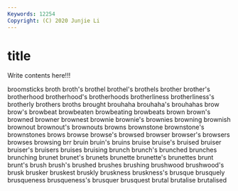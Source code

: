 ```yaml
---
Keywords: 12254
Copyright: (C) 2020 Junjie Li
---
```


# title

Write contents here!!!
 
broomsticks 
broth 
broth's 
brothel 
brothel's 
brothels 
brother
brother's 
brotherhood 
brotherhood's 
brotherhoods 
brotherliness 
brotherliness's 
brotherly 
brothers 
broths 
brought
brouhaha 
brouhaha's 
brouhahas 
brow 
brow's 
browbeat 
browbeaten 
browbeating 
browbeats 
brown
brown's 
browned 
browner 
brownest 
brownie 
brownie's 
brownies 
browning 
brownish 
brownout
brownout's 
brownouts 
browns 
brownstone 
brownstone's 
brownstones 
brows 
browse 
browse's 
browsed
browser 
browser's 
browsers 
browses 
browsing 
brr 
bruin 
bruin's 
bruins 
bruise
bruise's 
bruised 
bruiser 
bruiser's 
bruisers 
bruises 
bruising 
brunch 
brunch's 
brunched
brunches 
brunching 
brunet 
brunet's 
brunets 
brunette 
brunette's 
brunettes 
brunt 
brunt's
brush 
brush's 
brushed 
brushes 
brushing 
brushwood 
brushwood's 
brusk 
brusker 
bruskest
bruskly 
bruskness 
bruskness's 
brusque 
brusquely 
brusqueness 
brusqueness's 
brusquer 
brusquest 
brutal
brutalise 
brutalised 
